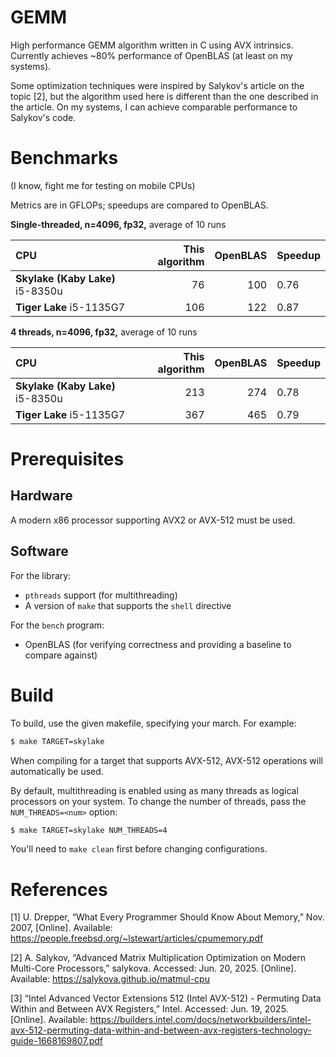 # GEMM 

High performance GEMM algorithm written in C using AVX
intrinsics. Currently achieves ~80% performance of OpenBLAS (at least on my
systems). 

Some optimization techniques were inspired by Salykov's article on the topic [2],
but the algorithm used here is different than the one described in the article.
On my systems, I can achieve comparable performance to Salykov's code.

# Benchmarks

(I know, fight me for testing on mobile CPUs)

Metrics are in GFLOPs; speedups are compared to OpenBLAS.

**Single-threaded, n=4096, fp32,** average of 10 runs

| CPU | This algorithm | OpenBLAS | Speedup |
|:----|---------------:|---------:|:------------------|
**Skylake (Kaby Lake)** i5-8350u | 76 | 100 | 0.76 |
**Tiger Lake** i5-1135G7 | 106 | 122 | 0.87 |

**4 threads, n=4096, fp32,** average of 10 runs

| CPU | This algorithm | OpenBLAS | Speedup |
|:----|---------------:|---------:|:------------------|
**Skylake (Kaby Lake)** i5-8350u | 213 | 274 | 0.78 |
**Tiger Lake** i5-1135G7 | 367 | 465 | 0.79 |

# Prerequisites

## Hardware

A modern x86 processor supporting AVX2 or AVX-512 must be used.

## Software

For the library:

* `pthreads` support (for multithreading)
* A version of `make` that supports the `shell` directive

For the `bench` program:

* OpenBLAS (for verifying correctness and providing a baseline to compare against)

# Build

To build, use the given makefile, specifying your march. For example:

```bash
$ make TARGET=skylake
```

When compiling for a target that supports AVX-512, AVX-512 operations will 
automatically be used.

By default, multithreading is enabled using as many threads as logical
processors on your system. To change the number of threads, pass the
`NUM_THREADS=<num>` option:

```bash
$ make TARGET=skylake NUM_THREADS=4
```

You'll need to `make clean` first before changing configurations.

# References

[1] U. Drepper, “What Every Programmer Should Know About Memory,” Nov. 2007, [Online]. Available: https://people.freebsd.org/~lstewart/articles/cpumemory.pdf

[2] A. Salykov, “Advanced Matrix Multiplication Optimization on Modern Multi-Core Processors,” salykova. Accessed: Jun. 20, 2025. [Online]. Available: https://salykova.github.io/matmul-cpu

[3] “Intel Advanced Vector Extensions 512  (Intel AVX-512) - Permuting Data Within  and Between AVX Registers,” Intel. Accessed: Jun. 19, 2025. [Online]. Available: https://builders.intel.com/docs/networkbuilders/intel-avx-512-permuting-data-within-and-between-avx-registers-technology-guide-1668169807.pdf

